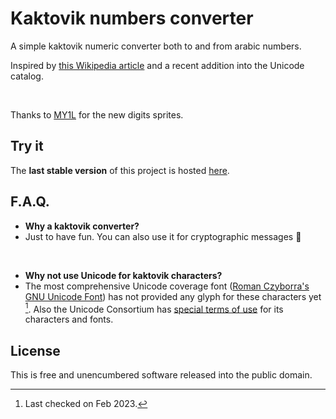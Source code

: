 # Kaktovik numbers converter

A simple kaktovik numeric converter both to and from arabic numbers.

Inspired by [this Wikipedia article](https://en.wikipedia.org/wiki/Kaktovik_numerals) and a recent addition into the Unicode catalog.

<br/>

Thanks to [MY1L](https://github.com/MY1L) for the new digits sprites.

## Try it

The **last stable version** of this project is hosted [here](https://chrisuser.github.io/kaktovik-converter/).

## F.A.Q.

- **Why a kaktovik converter?**
- Just to have fun. You can also use it for cryptographic messages 🤫

<br/>

- **Why not use Unicode for kaktovik characters?**
- The most comprehensive Unicode coverage font ([Roman Czyborra's GNU Unicode Font](http://czyborra.com/unifont/)) has not provided any glyph for these characters yet [^1]. Also the Unicode Consortium has [special terms of use](https://www.unicode.org/charts/PDF/U1D2C0.pdf) for its characters and fonts.

[^1]: Last checked on Feb 2023.

## License

This is free and unencumbered software released into the public domain.
